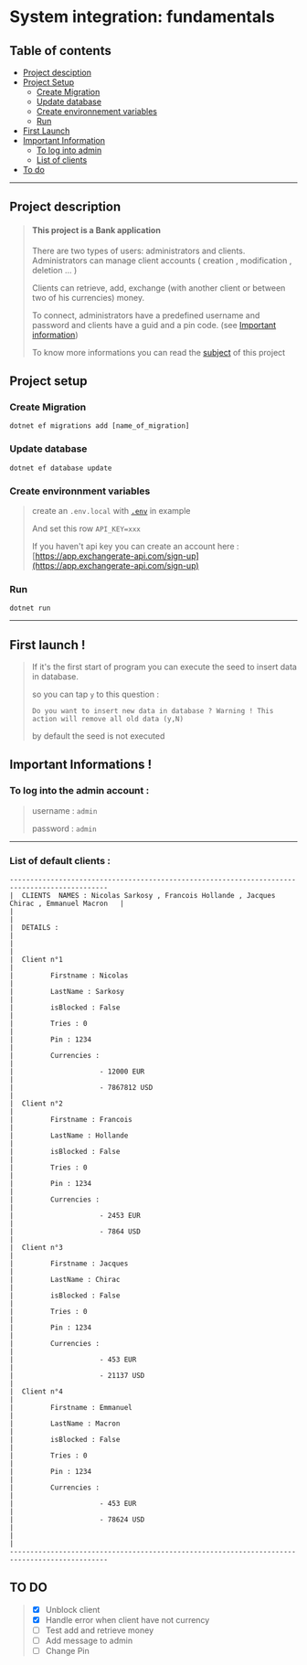 # System integration: fundamentals

## Table of contents

- [Project desciption](#project-description)
- [Project Setup](#project-setup)
    - [Create Migration](#create-migration)
    - [Update database](#update-database)
    - [Create environnement variables](#create-environnment-variables)
    - [Run](#run)
- [First Launch](#u-stylecolorgreen-first-launch--u)
- [Important Information](#u-stylecolorredimportant-informations--u)
    - [To log into admin](#uto-log-into-the-admin-account-u)
    - [List of clients](#ulist-of-default-clients-u)
- [To do](#to-do)

___

## Project description

> #### This  project is a Bank application
> There are two types of users: administrators and clients.
> Administrators can manage client accounts ( creation , modification , deletion ... )
>
> Clients can retrieve, add, exchange (with another client or between two of his currencies) money.
>
> To connect, administrators have a predefined username and password and clients have a guid and a pin code.
> (see [Important information](#important-informations-))
>
> To know more informations you can read the [subject](https://github.com/MartinLenaerts/school-ISF-project/blob/master/subject.pdf) of this project

## Project setup

### Create Migration

```
dotnet ef migrations add [name_of_migration]
```

### Update database

```
dotnet ef database update             
```

### Create environnment variables

> create an ``` .env.local ``` with  [``` .env ```](https://github.com/MartinLenaerts/school-ISF-project/blob/master/.env) in example
>
>And set this row ``` API_KEY=xxx ```
>
> If you haven't api key you can create an account here : [https://app.exchangerate-api.com/sign-up](https://app.exchangerate-api.com/sign-up)

### Run

```
dotnet run
```

___

## First launch !

> If it's the first start of program you can execute the seed to insert data in database.
>
>so you can tap ``` y ``` to this question :
>
>``` Do you want to insert new data in database ? Warning ! This action will remove all old data (y,N) ```
>
>by default the seed is not executed

## Important Informations !

### To log into the admin account :

> username : ``` admin ```
>
>password : ``` admin ```


___

### List of default clients :

```
----------------------------------------------------------------------------------------------
|  CLIENTS  NAMES : Nicolas Sarkosy , Francois Hollande , Jacques Chirac , Emmanuel Macron   |
|                                                                                            |
|  DETAILS :                                                                                 |
|                                                                                            |
|  Client n°1                                                                                |
|         Firstname : Nicolas                                                                |
|         LastName : Sarkosy                                                                 |
|         isBlocked : False                                                                  |
|         Tries : 0                                                                          |
|         Pin : 1234                                                                         |
|         Currencies :                                                                       |
|                     - 12000 EUR                                                            |
|                     - 7867812 USD                                                          |
|  Client n°2                                                                                |
|         Firstname : Francois                                                               |
|         LastName : Hollande                                                                |
|         isBlocked : False                                                                  |
|         Tries : 0                                                                          |
|         Pin : 1234                                                                         |
|         Currencies :                                                                       |
|                     - 2453 EUR                                                             |
|                     - 7864 USD                                                             |
|  Client n°3                                                                                |
|         Firstname : Jacques                                                                |
|         LastName : Chirac                                                                  |
|         isBlocked : False                                                                  |
|         Tries : 0                                                                          |
|         Pin : 1234                                                                         |
|         Currencies :                                                                       |
|                     - 453 EUR                                                              |
|                     - 21137 USD                                                            |
|  Client n°4                                                                                |
|         Firstname : Emmanuel                                                               |
|         LastName : Macron                                                                  |
|         isBlocked : False                                                                  |
|         Tries : 0                                                                          |
|         Pin : 1234                                                                         |
|         Currencies :                                                                       |
|                     - 453 EUR                                                              |
|                     - 78624 USD                                                            |
|                                                                                            |
----------------------------------------------------------------------------------------------
```

## TO DO

> - [x] Unblock client
> - [x] Handle error when client have not currency
> - [ ] Test add and retrieve money
> - [ ] Add message to admin
> - [ ] Change Pin
